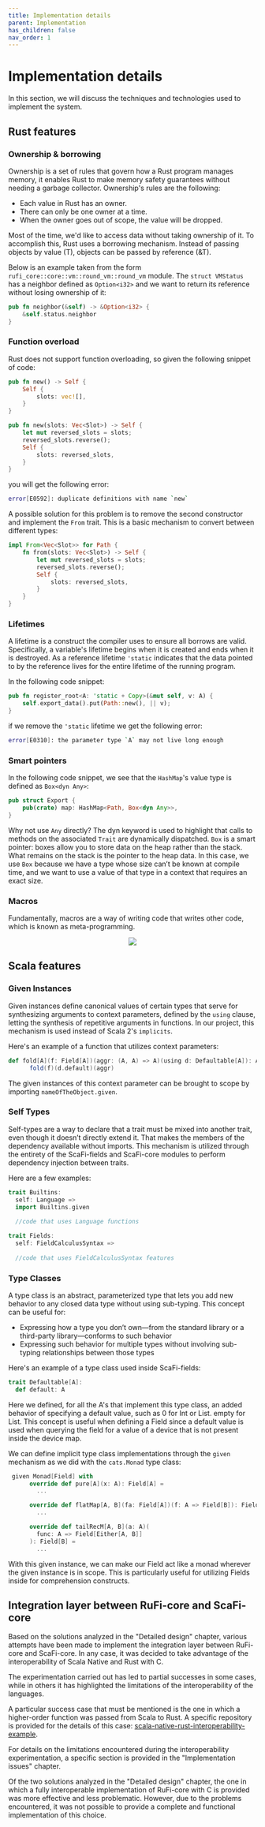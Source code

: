 ```yaml
---
title: Implementation details
parent: Implementation
has_children: false
nav_order: 1
---
```


# Implementation details
In this section, we will discuss the techniques and technologies used to implement the system.

## Rust features

### Ownership & borrowing

Ownership is a set of rules that govern how a Rust program manages memory, it enables Rust to make memory safety guarantees without needing a garbage collector.
Ownership's rules are the following:

- Each value in Rust has an owner.
- There can only be one owner at a time.
- When the owner goes out of scope, the value will be dropped.

Most of the time, we'd like to access data without taking ownership of it. To accomplish this, Rust uses a borrowing mechanism. Instead of passing objects by value (T), objects can be passed by reference (&T).

Below is an example taken from the form `rufi_core::core::vm::round_vm::round_vm` module. The `struct VMStatus` has a neighbor defined as `Option<i32>` and we want to return its reference without losing ownership of it:

```rust
pub fn neighbor(&self) -> &Option<i32> {
    &self.status.neighbor
}
```

### Function overload

Rust does not support function overloading, so given the following snippet of code:

```rust
pub fn new() -> Self {
    Self {
        slots: vec![],
    }
}

pub fn new(slots: Vec<Slot>) -> Self {
    let mut reversed_slots = slots;
    reversed_slots.reverse();
    Self {
        slots: reversed_slots,
    }
}
```

you will get the following error:

```bash
error[E0592]: duplicate definitions with name `new`
```

A possible solution for this problem is to remove the second constructor and implement the `From` trait. 
This is a basic mechanism to convert between different types:

```rust
impl From<Vec<Slot>> for Path {
    fn from(slots: Vec<Slot>) -> Self {
        let mut reversed_slots = slots;
        reversed_slots.reverse();
        Self {
            slots: reversed_slots,
        }
    }
}

```

### Lifetimes

A lifetime is a construct the compiler uses to ensure all borrows are valid. Specifically, a variable's lifetime begins when it is created and ends when it is destroyed. As a reference lifetime `'static` indicates that the data pointed to by the reference lives for the entire lifetime of the running program.

In the following code snippet:

```rust
pub fn register_root<A: 'static + Copy>(&mut self, v: A) {
    self.export_data().put(Path::new(), || v);
}
```

if we remove the `'static` lifetime we get the following error:

```bash
error[E0310]: the parameter type `A` may not live long enough
```

### Smart pointers

In the following code snippet, we see that the `HashMap`'s value type is defined as `Box<dyn Any>`:

```rust
pub struct Export {
    pub(crate) map: HashMap<Path, Box<dyn Any>>,
}
```

Why not use `Any` directly? The dyn keyword is used to highlight that calls to methods on the associated `Trait` are dynamically dispatched.
`Box` is a smart pointer: boxes allow you to store data on the heap rather than the stack. What remains on the stack is the pointer to the heap data.
In this case, we use `Box` because we have a type whose size can’t be known at compile time, and we want to use a value of that type in a context that requires an exact size.
### Macros

Fundamentally, macros are a way of writing code that writes other code, which is known as meta-programming.

<div align="center"> <img src="/assets/images/rust-macro.png"> </div>

## Scala features

### Given Instances
Given instances define canonical values of certain types that serve for synthesizing arguments to context parameters, defined by the `using` clause, letting the synthesis of repetitive arguments in functions. In our project, this mechanism is used instead of Scala 2's `implicits`.

Here's an example of a function that utilizes context parameters:

```scala
def fold[A](f: Field[A])(aggr: (A, A) => A)(using d: Defaultable[A]): A =
      fold(f)(d.default)(aggr)
```

The given instances of this context parameter can be brought to scope by importing `nameOfTheObject.given`.

### Self Types
Self-types are a way to declare that a trait must be mixed into another trait, even though it doesn’t directly extend it. That makes the members of the dependency available without imports. This mechanism is utilized through the entirety of the ScaFi-fields and ScaFi-core modules to perform dependency injection between traits.

Here are a few examples:

```scala
trait Builtins:
  self: Language =>
  import Builtins.given
  
  //code that uses Language functions
```

```scala
trait Fields:
  self: FieldCalculusSyntax =>
  
  //code that uses FieldCalculusSyntax features

```

### Type Classes
A type class is an abstract, parameterized type that lets you add new behavior to any closed data type without using sub-typing. This concept can be useful for:
- Expressing how a type you don’t own—from the standard library or a third-party library—conforms to such behavior
- Expressing such behavior for multiple types without involving sub-typing relationships between those types

Here's an example of a type class used inside ScaFi-fields:

```scala
trait Defaultable[A]:
  def default: A
```

Here we defined, for all the A's that implement this type class, an added behavior of specifying a default value, such as 0 for Int or List. empty for List. This concept is useful when defining a Field since a default value is used when querying the field for a value of a device that is not present inside the device map.

We can define implicit type class implementations through the `given` mechanism as we did with the `cats.Monad` type class:

```scala
 given Monad[Field] with
      override def pure[A](x: A): Field[A] = 
        ...

      override def flatMap[A, B](fa: Field[A])(f: A => Field[B]): Field[B] =
        ...

      override def tailRecM[A, B](a: A)(
        func: A => Field[Either[A, B]]
      ): Field[B] =
        ...
```

With this given instance, we can make our Field act like a monad wherever the given instance is in scope. This is particularly useful for utilizing Fields inside for comprehension constructs.

## Integration layer between RuFi-core and ScaFi-core

Based on the solutions analyzed in the "Detailed design" chapter, various attempts have been made to implement the integration layer between RuFi-core and ScaFi-core. In any case, it was decided to take advantage of the interoperability of Scala Native and Rust with C.

The experimentation carried out has led to partial successes in some cases, while in others it has highlighted the limitations of the interoperability of the languages.

A particular success case that must be mentioned is the one in which a higher-order function was passed from Scala to Rust.
A specific repository is provided for the details of this case: [scala-native-rust-interoperability-example](https://github.com/RustFields/scala-native-rust-interoperability-example).

For details on the limitations encountered during the interoperability experimentation, a specific section is provided in the "Implementation issues" chapter.

Of the two solutions analyzed in the "Detailed design" chapter, the one in which a fully interoperable implementation of RuFi-core with C is provided was more effective and less problematic. However, due to the problems encountered, it was not possible to provide a complete and functional implementation of this choice.
